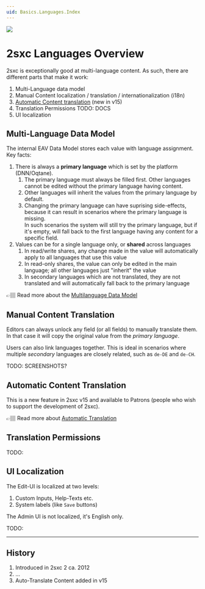 ```yaml
---
uid: Basics.Languages.Index
---
```


<img src="~/assets/features/multi-language.svg" class="feature">

# 2sxc Languages Overview

2sxc is exceptionally good at multi-language content.
As such, there are different parts that make it work:

1. Multi-Language data model
1. Manual Content localization / translation / internationalization (i18n)
1. [Automatic Content translation](xref:Basics.Languages.AutoTranslate.Index) (new in v15)
1. Translation Permissions TODO: DOCS
1. UI localization

## Multi-Language Data Model

The internal EAV Data Model stores each value with language assignment.
Key facts:

1. There is always a **primary language** which is set by the platform (DNN/Oqtane).
    1. The primary language must always be filled first. Other languages cannot be edited without the primary language having content.
    1. Other languages will inherit the values from the primary language by default.
    1. Changing the primary language can have suprising side-effects, because it can result in scenarios where the primary language is missing.  
      In such scenarios the system will still try the primary language, but if it's empty, will fall back to the first language having any content for a specific field.
1. Values can be for a single language only, or **shared** across languages
    1. In read/write shares, any change made in the value will automatically apply to all languages that use this value
    1. In read-only shares, the value can only be edited in the main language; all other languages just "inherit" the value
    1. In secondary languages which are not translated, they are not translated and will automatically fall back to the primary language

👉🏽 Read more about the [Multilanguage Data Model](xref:Basics.Data.MultiLanguage.Index)


## Manual Content Translation

Editors can always unlock any field (or all fields) to manually translate them.
In that case it will copy the original value from the _primary language_.

Users can also link languages together.
This is ideal in scenarios where multiple _secondary_ languages are closely related, such as `de-DE` and `de-CH`.

TODO: SCREENSHOTS?

## Automatic Content Translation

This is a new feature in 2sxc v15 and available to Patrons (people who wish to support the development of 2sxc).

👉🏽 Read more about [Automatic Translation](xref:Basics.Languages.AutoTranslate.Index)


## Translation Permissions

TODO:


## UI Localization

The Edit-UI is localized at two levels:

1. Custom Inputs, Help-Texts etc.
1. System labels (like `Save` buttons)

The Admin UI is not localized, it's English only.

TODO:



---

## History

1. Introduced in 2sxc 2 ca. 2012
1. ...
1. Auto-Translate Content added in v15
